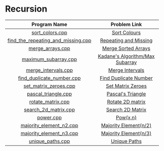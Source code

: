 # Recursion

|                               Program Name                               |                                                  Problem Link                                                   |
| :----------------------------------------------------------------------: | :-------------------------------------------------------------------------------------------------------------: |
|                    [sort_colors.cpp](sort_colors.cpp)                    |                           [Sort Colours](https://leetcode.com/problems/sort-colors/)                            |
| [find_the_repeating_and_missing.cpp](find_the_repeating_and_missing.cpp) |          [Repeating and Missing](https://www.geeksforgeeks.org/find-a-repeating-and-a-missing-number/)          |
|                   [merge_arrays.cpp](merge_arrays.cpp)                   | [Merge Sorted Arrays](https://www.geeksforgeeks.org/efficiently-merging-two-sorted-arrays-with-o1-extra-space/) |
|               [maximum_subarray.cpp](maximum_subarray.cpp)               |               [Kadane's Algorithm/Max Subarray](https://leetcode.com/problems/maximum-subarray/)                |
|                [merge_intervals.cpp](merge_intervals.cpp)                |                        [Merge Intervals](https://leetcode.com/problems/merge-intervals)                         |
|          [find_duplicate_number.cpp](find_duplicate_number.cpp)          |           [Find Duplicate Number](https://leetcode.com/problems/find-the-duplicate-number/solution/)            |
|              [set_matrix_zeroes.cpp](set_matrix_zeroes.cpp)              |                      [Set Matrix Zeroes](https://leetcode.com/problems/set-matrix-zeroes/)                      |
|                [pascal_triangle.cpp](pascal_triangle.cpp)                |                      [Pascal's Triangle](https://leetcode.com/problems/pascals-triangle/)                       |
|                  [rotate_matrix.cpp](rotate_matrix.cpp)                  |                         [Rotate 2D matrix](https://leetcode.com/problems/rotate-image/)                         |
|               [search_2d_matrix.cpp](search_2d_matrix.cpp)               |                      [Search 2D Matrix](https://leetcode.com/problems/search-a-2d-matrix/)                      |
|                          [power.cpp](power.cpp)                          |                                [Pow(x,n)](https://leetcode.com/problems/powx-n/)                                |
|            [majority_element_n2.cpp](majority_element_n2.cpp)            |                    [Majority Element(n/2)](https://leetcode.com/problems/majority-element/)                     |
|            [majority_element_n3.cpp](majority_element_n3.cpp)            |                   [Majority Element(n/3)](https://leetcode.com/problems/majority-element-ii/)                   |
|                   [unique_paths.cpp](unique_paths.cpp)                   |                           [Unique Paths](https://leetcode.com/problems/unique-paths/)                           |

